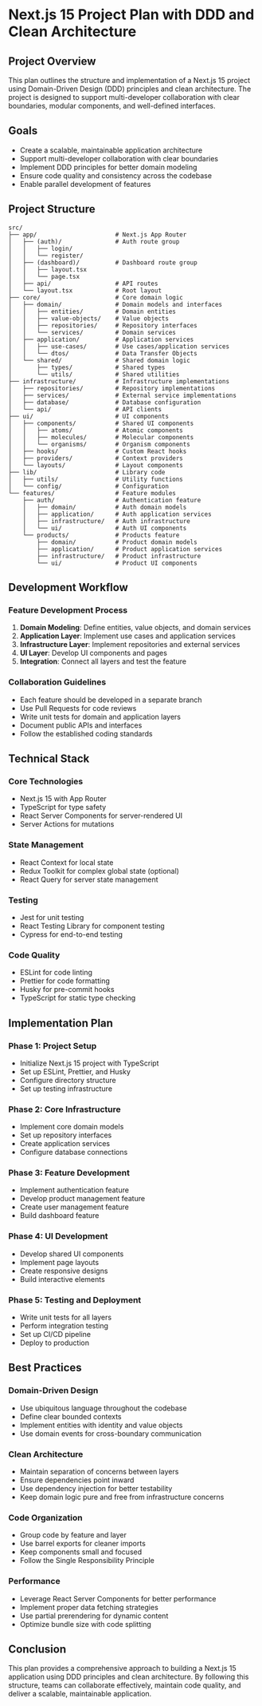 # Next.js 15 Project Plan with DDD and Clean Architecture

## Project Overview
This plan outlines the structure and implementation of a Next.js 15 project using Domain-Driven Design (DDD) principles and clean architecture. The project is designed to support multi-developer collaboration with clear boundaries, modular components, and well-defined interfaces.

## Goals
- Create a scalable, maintainable application architecture
- Support multi-developer collaboration with clear boundaries
- Implement DDD principles for better domain modeling
- Ensure code quality and consistency across the codebase
- Enable parallel development of features

## Project Structure

```
src/
├── app/                      # Next.js App Router
│   ├── (auth)/               # Auth route group
│   │   ├── login/
│   │   └── register/
│   ├── (dashboard)/          # Dashboard route group
│   │   ├── layout.tsx
│   │   └── page.tsx
│   ├── api/                  # API routes
│   └── layout.tsx            # Root layout
├── core/                     # Core domain logic
│   ├── domain/               # Domain models and interfaces
│   │   ├── entities/         # Domain entities
│   │   ├── value-objects/    # Value objects
│   │   ├── repositories/     # Repository interfaces
│   │   └── services/         # Domain services
│   ├── application/          # Application services
│   │   ├── use-cases/        # Use cases/application services
│   │   └── dtos/             # Data Transfer Objects
│   └── shared/               # Shared domain logic
│       ├── types/            # Shared types
│       └── utils/            # Shared utilities
├── infrastructure/           # Infrastructure implementations
│   ├── repositories/         # Repository implementations
│   ├── services/             # External service implementations
│   ├── database/             # Database configuration
│   └── api/                  # API clients
├── ui/                       # UI components
│   ├── components/           # Shared UI components
│   │   ├── atoms/            # Atomic components
│   │   ├── molecules/        # Molecular components
│   │   └── organisms/        # Organism components
│   ├── hooks/                # Custom React hooks
│   ├── providers/            # Context providers
│   └── layouts/              # Layout components
├── lib/                      # Library code
│   ├── utils/                # Utility functions
│   └── config/               # Configuration
└── features/                 # Feature modules
    ├── auth/                 # Authentication feature
    │   ├── domain/           # Auth domain models
    │   ├── application/      # Auth application services
    │   ├── infrastructure/   # Auth infrastructure
    │   └── ui/               # Auth UI components
    └── products/             # Products feature
        ├── domain/           # Product domain models
        ├── application/      # Product application services
        ├── infrastructure/   # Product infrastructure
        └── ui/               # Product UI components
```

## Development Workflow

### Feature Development Process
1. **Domain Modeling**: Define entities, value objects, and domain services
2. **Application Layer**: Implement use cases and application services
3. **Infrastructure Layer**: Implement repositories and external services
4. **UI Layer**: Develop UI components and pages
5. **Integration**: Connect all layers and test the feature

### Collaboration Guidelines
- Each feature should be developed in a separate branch
- Use Pull Requests for code reviews
- Write unit tests for domain and application layers
- Document public APIs and interfaces
- Follow the established coding standards

## Technical Stack

### Core Technologies
- Next.js 15 with App Router
- TypeScript for type safety
- React Server Components for server-rendered UI
- Server Actions for mutations

### State Management
- React Context for local state
- Redux Toolkit for complex global state (optional)
- React Query for server state management

### Testing
- Jest for unit testing
- React Testing Library for component testing
- Cypress for end-to-end testing

### Code Quality
- ESLint for code linting
- Prettier for code formatting
- Husky for pre-commit hooks
- TypeScript for static type checking

## Implementation Plan

### Phase 1: Project Setup
- Initialize Next.js 15 project with TypeScript
- Set up ESLint, Prettier, and Husky
- Configure directory structure
- Set up testing infrastructure

### Phase 2: Core Infrastructure
- Implement core domain models
- Set up repository interfaces
- Create application services
- Configure database connections

### Phase 3: Feature Development
- Implement authentication feature
- Develop product management feature
- Create user management feature
- Build dashboard feature

### Phase 4: UI Development
- Develop shared UI components
- Implement page layouts
- Create responsive designs
- Build interactive elements

### Phase 5: Testing and Deployment
- Write unit tests for all layers
- Perform integration testing
- Set up CI/CD pipeline
- Deploy to production

## Best Practices

### Domain-Driven Design
- Use ubiquitous language throughout the codebase
- Define clear bounded contexts
- Implement entities with identity and value objects
- Use domain events for cross-boundary communication

### Clean Architecture
- Maintain separation of concerns between layers
- Ensure dependencies point inward
- Use dependency injection for better testability
- Keep domain logic pure and free from infrastructure concerns

### Code Organization
- Group code by feature and layer
- Use barrel exports for cleaner imports
- Keep components small and focused
- Follow the Single Responsibility Principle

### Performance
- Leverage React Server Components for better performance
- Implement proper data fetching strategies
- Use partial prerendering for dynamic content
- Optimize bundle size with code splitting

## Conclusion
This plan provides a comprehensive approach to building a Next.js 15 application using DDD principles and clean architecture. By following this structure, teams can collaborate effectively, maintain code quality, and deliver a scalable, maintainable application.
